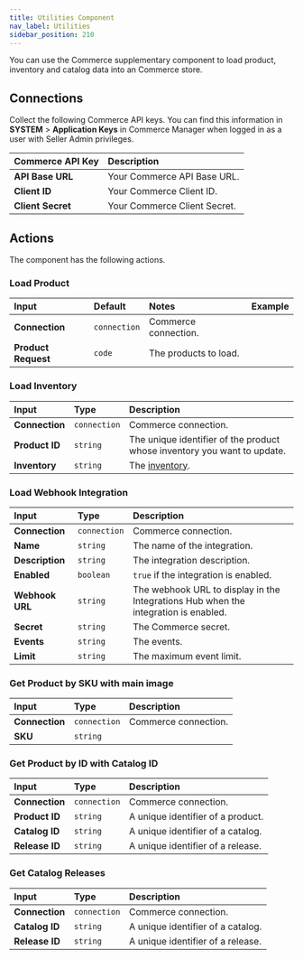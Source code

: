 ```yaml
---
title: Utilities Component
nav_label: Utilities
sidebar_position: 210
---
```


You can use the Commerce supplementary component to load product, inventory and catalog data into an Commerce store.

## Connections

Collect the following Commerce API keys. You can find this information in **SYSTEM** > **Application Keys** in Commerce Manager when logged in as a user with Seller Admin privileges.

| Commerce API Key | Description                            |
|:------------------------------------|:---------------------------------------|
| **API Base URL**                    | Your Commerce API Base URL. |
| **Client ID**                       | Your Commerce Client ID. |
| **Client Secret**                   | Your Commerce Client Secret. |

## Actions

The component has the following actions.

### Load Product

| Input | Default | Notes | Example |
|:--- |:--- | :--- | :--- |
| **Connection**  | `connection` | Commerce connection. | 
| **Product Request** | `code` | The products to load. |

### Load Inventory

| Input | Type | Description |
|:--- |:--- | :--- | 
| **Connection**  | `connection` | Commerce connection. | 
| **Product ID** | `string` | The unique identifier of the product whose inventory you want to update. | 
| **Inventory** | `string` | The [inventory](/docs/api/pxm/inventory/create-product-stock). | 

### Load Webhook Integration

| Input | Type | Description |
|:--- |:--- | :--- | 
| **Connection**  | `connection` | Commerce connection. | 
| **Name** | `string` | The name of the integration. | 
| **Description** | `string` | The integration description. | 
| **Enabled** | `boolean` | `true` if the integration is enabled. | 
| **Webhook URL** | `string` | The webhook URL to display in the Integrations Hub when the integration is enabled. | 
| **Secret** | `string`  | The Commerce secret. | 
| **Events** | `string` | The events. | 
| **Limit** | `string` | The maximum event limit. | 

### Get Product by SKU with main image

| Input | Type | Description |
|:--- |:--- | :--- | 
| **Connection**  | `connection` | Commerce connection. | 
| **SKU** | `string` |  | 

### Get Product by ID with Catalog ID

| Input | Type | Description |
|:--- |:--- | :--- | 
| **Connection**  | `connection` | Commerce connection. |
| **Product ID** | `string` | A unique identifier of a product. | 
| **Catalog ID** | `string` | A unique identifier of a catalog. | 
| **Release ID** | `string` | A unique identifier of a release. | 

### Get Catalog Releases

| Input | Type | Description |
|:--- |:--- | :--- | 
| **Connection**  | `connection` | Commerce connection. | 
| **Catalog ID** | `string` | A unique identifier of a catalog. | 
| **Release ID** | `string` | A unique identifier of a release. | 
